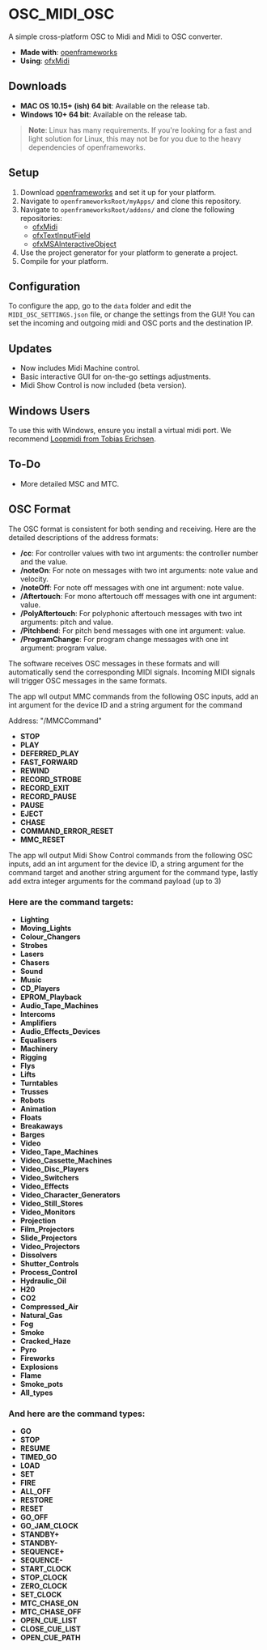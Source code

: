 # OSC_MIDI_OSC

A simple cross-platform OSC to Midi and Midi to OSC converter. 

- **Made with**: [openframeworks](https://github.com/openframeworks/openFrameworks)
- **Using**: [ofxMidi](https://github.com/danomatika/ofxMidi)

## Downloads

- **MAC OS 10.15+ (ish) 64 bit**: Available on the release tab.
- **Windows 10+ 64 bit**: Available on the release tab.

> **Note**: Linux has many requirements. If you're looking for a fast and light solution for Linux, this may not be for you due to the heavy dependencies of openframeworks.

## Setup

1. Download [openframeworks](https://openframeworks.cc/download/) and set it up for your platform.
2. Navigate to `openframeworksRoot/myApps/` and clone this repository.
3. Navigate to `openframeworksRoot/addons/` and clone the following repositories:
   - [ofxMidi](https://github.com/danomatika/ofxMidi)
   - [ofxTextInputField](https://github.com/Flightphase/ofxTextInputField)
   - [ofxMSAInteractiveObject](https://github.com/memo/ofxMSAInteractiveObject)
4. Use the project generator for your platform to generate a project.
5. Compile for your platform.

## Configuration

To configure the app, go to the `data` folder and edit the `MIDI_OSC_SETTINGS.json` file, or change the settings from the GUI! You can set the incoming and outgoing midi and OSC ports and the destination IP.

## Updates

- Now includes Midi Machine control.
- Basic interactive GUI for on-the-go settings adjustments.
- Midi Show Control is now included (beta version).

## Windows Users

To use this with Windows, ensure you install a virtual midi port. We recommend [Loopmidi from Tobias Erichsen](http://www.tobias-erichsen.de/software/loopmidi.html).

## To-Do

- More detailed MSC and MTC.

## OSC Format

The OSC format is consistent for both sending and receiving. Here are the detailed descriptions of the address formats:

- **/cc**: For controller values with two int arguments: the controller number and the value. 
- **/noteOn**: For note on messages with two int arguments: note value and velocity.
- **/noteOff**: For note off messages with one int argument: note value.
- **/Aftertouch**: For mono aftertouch off messages with one int argument: value.
- **/PolyAftertouch**: For polyphonic aftertouch messages with two int arguments: pitch and value.
- **/Pitchbend**: For pitch bend messages with one int argument: value.
- **/ProgramChange**: For program change messages with one int argument: program value.

The software receives OSC messages in these formats and will automatically send the corresponding MIDI signals. Incoming MIDI signals will trigger OSC messages in the same formats.

The app wll output MMC commands from the following OSC inputs, add an int argument for the device ID and a string argument for the command

Address: "/MMCCommand"
- **STOP**
- **PLAY**
- **DEFERRED_PLAY**
- **FAST_FORWARD**
- **REWIND**
- **RECORD_STROBE**
- **RECORD_EXIT**
- **RECORD_PAUSE**
- **PAUSE**
- **EJECT**
- **CHASE**
- **COMMAND_ERROR_RESET**
- **MMC_RESET**

  
The app wll output Midi Show Control commands from the following OSC inputs, add an int argument for the device ID, a string argument 
for the command target and another string argument for the command type, lastly add extra integer arguments for the command payload (up to 3)

### Here are the command targets:
- **Lighting**
- **Moving_Lights**
- **Colour_Changers**
- **Strobes**
- **Lasers**
- **Chasers**
- **Sound**
- **Music**
- **CD_Players**
- **EPROM_Playback**
- **Audio_Tape_Machines**
- **Intercoms**
- **Amplifiers**
- **Audio_Effects_Devices**
- **Equalisers**
- **Machinery**
- **Rigging**
- **Flys**
- **Lifts**
- **Turntables**
- **Trusses**
- **Robots**
- **Animation**
- **Floats**
- **Breakaways**
- **Barges**
- **Video**
- **Video_Tape_Machines**
- **Video_Cassette_Machines**
- **Video_Disc_Players**
- **Video_Switchers**
- **Video_Effects**
- **Video_Character_Generators**
- **Video_Still_Stores**
- **Video_Monitors**
- **Projection**
- **Film_Projectors**
- **Slide_Projectors**
- **Video_Projectors**
- **Dissolvers**
- **Shutter_Controls**
- **Process_Control**
- **Hydraulic_Oil**
- **H20**
- **CO2**
- **Compressed_Air**
- **Natural_Gas**
- **Fog**
- **Smoke**
- **Cracked_Haze**
- **Pyro**
- **Fireworks**
- **Explosions**
- **Flame**
- **Smoke_pots**
- **All_types**

### And here are the command types:

- **GO**
- **STOP**
- **RESUME**
- **TIMED_GO**
- **LOAD**
- **SET**
- **FIRE**
- **ALL_OFF**
- **RESTORE**
- **RESET**
- **GO_OFF**
- **GO_JAM_CLOCK**
- **STANDBY+**
- **STANDBY-**
- **SEQUENCE+**
- **SEQUENCE-**
- **START_CLOCK**
- **STOP_CLOCK**
- **ZERO_CLOCK**
- **SET_CLOCK**
- **MTC_CHASE_ON**
- **MTC_CHASE_OFF**
- **OPEN_CUE_LIST**
- **CLOSE_CUE_LIST**
- **OPEN_CUE_PATH**
